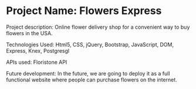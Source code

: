 # Project Name: Flowers Express

Project description: Online flower delivery shop for a convenient way to buy flowers in the USA.

Technologies Used: Html5, CSS, jQuery, Bootstrap, JavaScript, DOM, Express, Knex, Postgresgl

APIs used: Floristone API

Future development: In the future, we are going to deploy it as a full functional website where people can purchase flowers on the internet.
